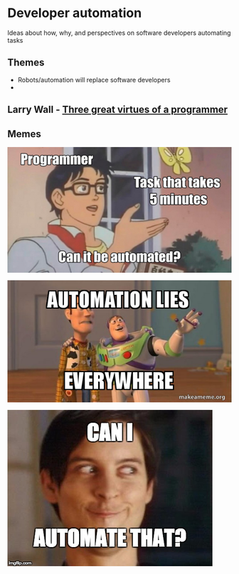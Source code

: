 # Developer automation

Ideas about how, why, and perspectives on software developers automating tasks


## Themes

- Robots/automation will replace software developers
- 

## Larry Wall - [Three great virtues of a programmer](https://wiki.c2.com/?LazinessImpatienceHubris)




## Memes

![Programmer / Task that takes 5 minutes / Can it be automated](butteryfly.png)

![Buzz Lightyear - automation lies everywhere](automation-lies-everywhere.png)

![Can I automate that](canIAutomateThat.png)